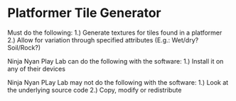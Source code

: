 # Platformer Tile Generator
Must do the following:
1.) Generate textures for tiles found in a platformer
2.) Allow for variation through specified attributes (E.g.: Wet/dry? Soil/Rock?)

Ninja Nyan Play Lab can do the following with the software:
1.) Install it on any of their devices

Ninja Nyan PLay Lab may not do the following with the software:
1.) Look at the underlying source code
2.) Copy, modify or redistribute

